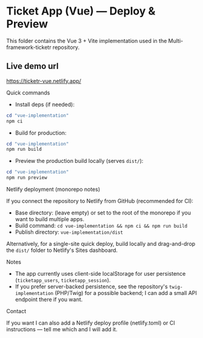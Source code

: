  # Ticket App (Vue) — Deploy & Preview

 This folder contains the Vue 3 + Vite implementation used in the Multi-framework-ticketr repository.


 ## Live demo url
 https://ticketr-vue.netlify.app/
 

 Quick commands

 - Install deps (if needed):

 ```powershell
 cd "vue-implementation"
 npm ci
 ```

 - Build for production:

 ```powershell
 cd "vue-implementation"
 npm run build
 ```

 - Preview the production build locally (serves `dist/`):

 ```powershell
 cd "vue-implementation"
 npm run preview
 ```

 Netlify deployment (monorepo notes)

 If you connect the repository to Netlify from GitHub (recommended for CI):

 - Base directory: (leave empty) or set to the root of the monorepo if you want to build multiple apps.
 - Build command: `cd vue-implementation && npm ci && npm run build`
 - Publish directory: `vue-implementation/dist`

 Alternatively, for a single-site quick deploy, build locally and drag-and-drop the `dist/` folder to Netlify's Sites dashboard.

 Notes

 - The app currently uses client-side localStorage for user persistence (`ticketapp_users`, `ticketapp_session`).
 - If you prefer server-backed persistence, see the repository's `twig-implementation` (PHP/Twig) for a possible backend; I can add a small API endpoint there if you want.

 Contact

 If you want I can also add a Netlify deploy profile (netlify.toml) or CI instructions — tell me which and I will add it.
